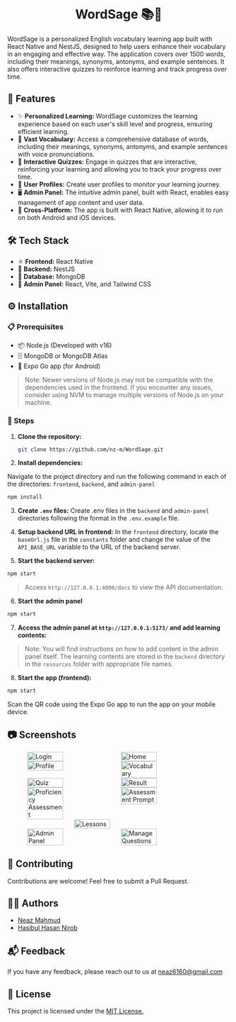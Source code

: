 <div style="text-align: center;">
  <h1>WordSage 📚📱</h1>
</div>


WordSage is a personalized English vocabulary learning app built with React Native and NestJS, designed to help users enhance their vocabulary in an engaging and effective way. The application covers over 1500 words, including their meanings, synonyms, antonyms, and example sentences. It also offers interactive quizzes to reinforce learning and track progress over time.


## 🚀 Features

- ✨ **Personalized Learning:**  WordSage customizes the learning experience based on each user's skill level and progress, ensuring efficient learning.
- 📘 **Vast Vocabulary:** Access a comprehensive database of words, including their meanings, synonyms, antonyms, and example sentences with voice pronunciations.
- 🧠 **Interactive Quizzes:** Engage in quizzes that are interactive, reinforcing your learning and allowing you to track your progress over time.
- 👤 **User Profiles:** Create user profiles to monitor your learning journey.
- 🖥️ **Admin Panel:** The intuitive admin panel, built with React, enables easy management of app content and user data.
- 📱 **Cross-Platform:** The app is built with React Native, allowing it to run on both Android and iOS devices.

## 🛠️ Tech Stack

- ⚛️ **Frontend:** React Native
- 🧱 **Backend:** NestJS
- 💾 **Database:** MongoDB
- 🎨 **Admin Panel:** React, Vite, and Tailwind CSS

## ⚙️ Installation

### 📋 Prerequisites

- 📦 Node.js (Developed with v16)
- 🗄️ MongoDB or MongoDB Atlas
- 📱 Expo Go app (for Android)

> Note: Newer versions of Node.js may not be compatible with the dependencies used in the frontend. If you encounter any issues, consider using NVM to manage multiple versions of Node.js on your machine.

### 📝 Steps

1. **Clone the repository:**

   ```bash
   git clone https://github.com/nz-m/WordSage.git


2. **Install dependencies:**

Navigate to the project directory and run the following command in each of the directories: `frontend`, `backend`, and `admin-panel`

```bash
npm install
```

3. **Create `.env` files:**
   Create .env files in the `backend` and `admin-panel` directories following the format in the `.env.example` file.
4. **Setup backend URL in frontend:**
   In the `frontend` directory, locate the `baseUrl.js` file in the `constants` folder and change the value of the `API_BASE_URL` variable to the URL of the backend server.

5. **Start the backend server:**
```bash
npm start
```
>Access `http://127.0.0.1:4000/docs` to view the API documentation.
6. **Start the admin panel**
```bash
npm start
```
7. **Access the admin panel at `http://127.0.0.1:5173/` and add learning contents:**
> Note: You will find instructions on how to add content in the admin panel itself. The learning 
> contents are stored in the `backend` directory in the `resources` folder with appropriate file names.

8. **Start the app (frontend):**
```bash
npm start
```
Scan the QR code using the Expo Go app to run the app on your mobile device.




## 📷 Screenshots

<div style="display: flex; flex-direction: row; gap: 10px; justify-content: center;">
  <img src="screenshots/login.jpg" alt="Login" style="width: 40%; margin: 0;">
  <img src="screenshots/home.jpg" alt="Home" style="width: 40%; margin: 0;">
</div>

<div style="display: flex; flex-direction: row; gap: 10px; justify-content: center;">
  <img src="screenshots/profile.jpg" alt="Profile" style="width: 40%; margin: 0;">
  <img src="screenshots/vocabulary.jpg" alt="Vocabulary" style="width: 40%; margin: 0;">
</div>

<div style="display: flex; flex-direction: row; gap: 10px; justify-content: center;">
  <img src="screenshots/quiz.jpg" alt="Quiz" style="width: 40%; margin: 0;">
  <img src="screenshots/result.jpg" alt="Result" style="width: 40%; margin: 0;">
</div>

<div style="display: flex; flex-direction: row; gap: 10px; justify-content: center;">
  <img src="screenshots/proficiency-assessment.jpg" alt="Proficiency Assessment" style="width: 40%; margin: 0;">
  <img src="screenshots/assessment-prompt.jpg" alt="Assessment Prompt" style="width: 40%; margin: 0;">
</div>

<div style="display: flex; flex-direction: row; gap: 10px; justify-content: center;">
  <img src="screenshots/lessons.jpg" alt="Lessons" style="width: 40%; margin: 0;">
</div>

<div style="display: flex; flex-direction: row; gap: 10px; justify-content: center;">
  <img src="screenshots/Admin-panel.png" alt="Admin Panel" style="width: 40%; margin: 0;">
  <img src="screenshots/Manage-questions.png" alt="Manage Questions" style="width: 40%; margin: 0;">
</div>






## 🤝 Contributing

Contributions are welcome! Feel free to submit a Pull Request.

## 🧑‍💻 Authors

- [Neaz Mahmud](https://github.com/nz-m)
- [Hasibul Hasan Nirob](https://github.com/hasibulhasannirob)


## 📬 Feedback

If you have any feedback, please reach out to us at [neaz6160@gmail.com](mailto:neaz6160@gmail.com)

## 📄 License

This project is licensed under the [MIT License.](https://github.com/nz-m/WordSage/blob/main/LICENSE)


